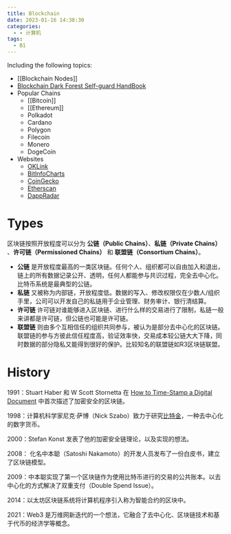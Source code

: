 ```yaml
---
title: Blockchain
date: 2023-01-16 14:38:30
categories:
  - - 计算机
tags:
  - B1
---
```


Including the following topics:

- [[Blockchain Nodes]]
- [Blockchain Dark Forest Self-guard HandBook](https://github.com/slowmist/Blockchain-dark-forest-selfguard-handbook/blob/main/README_CN.md)
- Popular Chains
	- [[Bitcoin]]
	- [[Ethereum]]
	- Polkadot
	- Cardano
	- Polygon
	- Filecoin
	- Monero
	- DogeCoin
- Websites
	- [OKLink](https://www.oklink.com/)
	- [BitInfoCharts](https://bitinfocharts.com/)
	- [CoinGecko](https://www.coingecko.com/)
	- [Etherscan](https://etherscan.io/)
	- [DappRadar](https://dappradar.com/)

<!-- more -->

# Types

区块链按照开放程度可以分为 **公链（Public Chains）**、**私链（Private Chains）** 、**许可链（Permissioned Chains）** 和 **联盟链（Consortium Chains）**。

- **公链** 是开放程度最高的一类区块链。任何个人、组织都可以自由加入和退出，链上的所有数据记录公开、透明，任何人都能参与共识过程，完全去中心化。比特币系统是最典型的公链。
- **私链** 又被称为内部链，开放程度低。数据的写入、修改权限仅在少数人/组织手里，公司可以开发自己的私链用于企业管理、财务审计、银行清结算。
- **许可链** 许可链对谁能够进入区块链、进行什么样的交易进行了限制，私链一般来讲都是许可链，但公链也可能是许可链。
- **联盟链** 则由多个互相信任的组织共同参与，被认为是部分去中心化的区块链。联盟链的参与方彼此信任程度高，验证效率快，交易成本较公链大大下降，同时数据的部分隐私又能得到很好的保护。比较知名的联盟链如R3区块链联盟。

# History

1991：Stuart Haber 和 W Scott Stornetta 在 [How to Time-Stamp a Digital Document](https://link.springer.com/article/10.1007/BF00196791) 中首次描述了加密安全的区块链。

1998：计算机科学家尼克·萨博（Nick Szabo）致力于研究[比特金](https://nakamotoinstitute.org/library/bit-gold)，一种去中心化的数字货币。

2000：Stefan Konst 发表了他的加密安全链理论，以及实现的想法。

2008： 化名中本聪（Satoshi Nakamoto）的开发人员发布了一份白皮书，建立了区块链模型。

2009：中本聪实现了第一个区块链作为使用比特币进行的交易的公共账本。以去中心化的方式解决了双重支付（Double Spend Issue）。

2014：以太坊区块链系统将计算机程序引入称为智能合约的区块中。

2021：Web3 是万维网新迭代的一个想法，它融合了去中心化、区块链技术和基于代币的经济学等概念。

